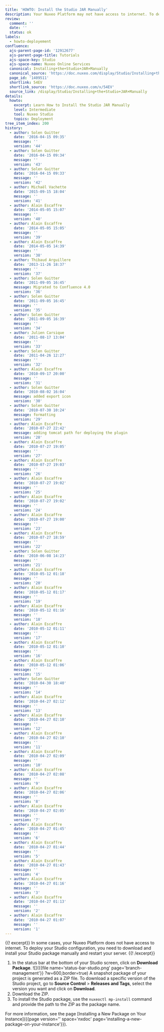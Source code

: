 ```yaml
---
title: 'HOWTO: Install the Studio JAR Manually'
description: Your Nuxeo Platform may not have access to internet. To deploy your Studio configuration, download and install your Studio package manually and restart your server.
review:
  comment: ''
  date: ''
  status: ok
labels:
  - howto-deployement
confluence:
  ajs-parent-page-id: '12912677'
  ajs-parent-page-title: Tutorials
  ajs-space-key: Studio
  ajs-space-name: Nuxeo Online Services
  canonical: Installing+the+Studio+JAR+Manually
  canonical_source: 'https://doc.nuxeo.com/display/Studio/Installing+the+Studio+JAR+Manually'
  page_id: '1409511'
  shortlink: 54EV
  shortlink_source: 'https://doc.nuxeo.com/x/54EV'
  source_link: /display/Studio/Installing+the+Studio+JAR+Manually
details:
  howto:
    excerpt: Learn How to Install the Studio JAR Manually
    level: Intermediate
    tool: Nuxeo Studio
    topics: Deployment
tree_item_index: 200
history:
  - author: Solen Guitter
    date: '2016-04-15 09:35'
    message: ''
    version: '44'
  - author: Solen Guitter
    date: '2016-04-15 09:34'
    message: ''
    version: '43'
  - author: Solen Guitter
    date: '2016-04-15 09:33'
    message: ''
    version: '42'
  - author: Michaël Vachette
    date: '2015-09-15 18:04'
    message: ''
    version: '41'
  - author: Alain Escaffre
    date: '2014-05-05 15:07'
    message: ''
    version: '40'
  - author: Alain Escaffre
    date: '2014-05-05 15:05'
    message: ''
    version: '39'
  - author: Alain Escaffre
    date: '2014-05-05 14:39'
    message: ''
    version: '38'
  - author: Thibaud Arguillere
    date: '2013-11-26 18:37'
    message: ''
    version: '37'
  - author: Solen Guitter
    date: '2011-09-05 16:45'
    message: Migrated to Confluence 4.0
    version: '36'
  - author: Solen Guitter
    date: '2011-09-05 16:45'
    message: ''
    version: '35'
  - author: Solen Guitter
    date: '2011-09-05 16:39'
    message: ''
    version: '34'
  - author: Julien Carsique
    date: '2011-08-17 13:04'
    message: ''
    version: '33'
  - author: Solen Guitter
    date: '2011-04-26 12:27'
    message: ''
    version: '32'
  - author: Alain Escaffre
    date: '2010-09-17 20:00'
    message: ''
    version: '31'
  - author: Solen Guitter
    date: '2010-08-02 16:04'
    message: added export icon
    version: '30'
  - author: Solen Guitter
    date: '2010-07-30 10:24'
    message: formatting
    version: '29'
  - author: Alain Escaffre
    date: '2010-07-27 22:42'
    message: adding tomcat path for deploying the plugin
    version: '28'
  - author: Alain Escaffre
    date: '2010-07-27 19:05'
    message: ''
    version: '27'
  - author: Alain Escaffre
    date: '2010-07-27 19:03'
    message: ''
    version: '26'
  - author: Alain Escaffre
    date: '2010-07-27 19:02'
    message: ''
    version: '25'
  - author: Alain Escaffre
    date: '2010-07-27 19:02'
    message: ''
    version: '24'
  - author: Alain Escaffre
    date: '2010-07-27 19:00'
    message: ''
    version: '23'
  - author: Alain Escaffre
    date: '2010-07-27 18:59'
    message: ''
    version: '22'
  - author: Solen Guitter
    date: '2010-06-08 14:23'
    message: ''
    version: '21'
  - author: Alain Escaffre
    date: '2010-05-12 01:18'
    message: ''
    version: '20'
  - author: Alain Escaffre
    date: '2010-05-12 01:17'
    message: ''
    version: '19'
  - author: Alain Escaffre
    date: '2010-05-12 01:16'
    message: ''
    version: '18'
  - author: Alain Escaffre
    date: '2010-05-12 01:11'
    message: ''
    version: '17'
  - author: Alain Escaffre
    date: '2010-05-12 01:10'
    message: ''
    version: '16'
  - author: Alain Escaffre
    date: '2010-05-12 01:06'
    message: ''
    version: '15'
  - author: Solen Guitter
    date: '2010-04-30 18:40'
    message: ''
    version: '14'
  - author: Alain Escaffre
    date: '2010-04-27 02:12'
    message: ''
    version: '13'
  - author: Alain Escaffre
    date: '2010-04-27 02:10'
    message: ''
    version: '12'
  - author: Alain Escaffre
    date: '2010-04-27 02:10'
    message: ''
    version: '11'
  - author: Alain Escaffre
    date: '2010-04-27 02:09'
    message: ''
    version: '10'
  - author: Alain Escaffre
    date: '2010-04-27 02:08'
    message: ''
    version: '9'
  - author: Alain Escaffre
    date: '2010-04-27 02:06'
    message: ''
    version: '8'
  - author: Alain Escaffre
    date: '2010-04-27 02:05'
    message: ''
    version: '7'
  - author: Alain Escaffre
    date: '2010-04-27 01:45'
    message: ''
    version: '6'
  - author: Alain Escaffre
    date: '2010-04-27 01:44'
    message: ''
    version: '5'
  - author: Alain Escaffre
    date: '2010-04-27 01:43'
    message: ''
    version: '4'
  - author: Alain Escaffre
    date: '2010-04-27 01:16'
    message: ''
    version: '3'
  - author: Alain Escaffre
    date: '2010-04-27 01:13'
    message: ''
    version: '2'
  - author: Alain Escaffre
    date: '2010-04-27 01:07'
    message: ''
    version: '1'
---
```


{{! excerpt}}
In some cases, your Nuxeo Platform does not have access to internet. To deploy your Studio configuration, you need to download and install your Studio package manually and restart your server.
{{! /excerpt}}

1.  In the status bar at the bottom of your Studio screen, click on **Download Package**.
    ![]({{file name='status-bar-studio.png' page='branch-management'}} ?w=600,border=true)
    A snapshot package of your project is generated as a ZIP file.
    To download a specific version of the Studio project, go to **Source Control**&nbsp;> **Releases and Tags**, select the version you want and click on **Download**.
1.  Download the ZIP.
1.  To install the Studio package, use the `nuxeoctl mp-install` command and provide the path to the ZIP as the package name.

For more information, see the page [Installing a New Package on Your Instance]({{page version='' space='nxdoc' page='installing-a-new-package-on-your-instance'}}).

